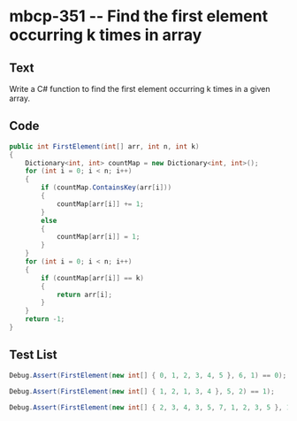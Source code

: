 # mbcp-351 -- Find the first element occurring k times in array

## Text

Write a C# function to find the first element occurring k times in a given array.

## Code

```csharp
public int FirstElement(int[] arr, int n, int k) 
{ 
    Dictionary<int, int> countMap = new Dictionary<int, int>(); 
    for (int i = 0; i < n; i++) 
    { 
        if (countMap.ContainsKey(arr[i])) 
        { 
            countMap[arr[i]] += 1; 
        } 
        else 
        { 
            countMap[arr[i]] = 1; 
        } 
    } 
    for (int i = 0; i < n; i++) 
    { 
        if (countMap[arr[i]] == k) 
        { 
            return arr[i]; 
        } 
    } 
    return -1; 
}
```

## Test List

```csharp
Debug.Assert(FirstElement(new int[] { 0, 1, 2, 3, 4, 5 }, 6, 1) == 0);
```

```csharp
Debug.Assert(FirstElement(new int[] { 1, 2, 1, 3, 4 }, 5, 2) == 1);
```

```csharp
Debug.Assert(FirstElement(new int[] { 2, 3, 4, 3, 5, 7, 1, 2, 3, 5 }, 10, 2) == 2);
```
